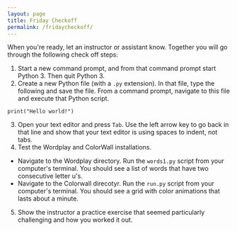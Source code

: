 ```yaml
---
layout: page
title: Friday Checkoff
permalink: /fridaycheckoff/
---
```


When you're ready, let an instructor or assistant know.  Together you will go through the following check off steps:

1. Start a new command prompt, and from that command prompt start Python 3. Then quit Python 3.
2. Create a new Python file (with a `.py` extension).  In that file, type the following and save the file.  From a command prompt, navigate to this file and execute that Python script.

`print("Hello world!")`

3. Open your text editor and press `Tab`. Use the left arrow key to go back in that line and show that your text editor is using spaces to indent, not tabs.  
4.  Test the Wordplay and ColorWall installations.
* Navigate to the Wordplay directory.  Run the `words1.py` script from your computer's terminal.  You should see a list of words that have two consecutive letter u's.
* Navigate to the Colorwall direcotyr. Run the `run.py` script from your computer's terminal.  You should see a grid with color animations that lasts about a minute.
5.  Show the instructor a practice exercise that seemed particularly challenging and how you worked it out.

